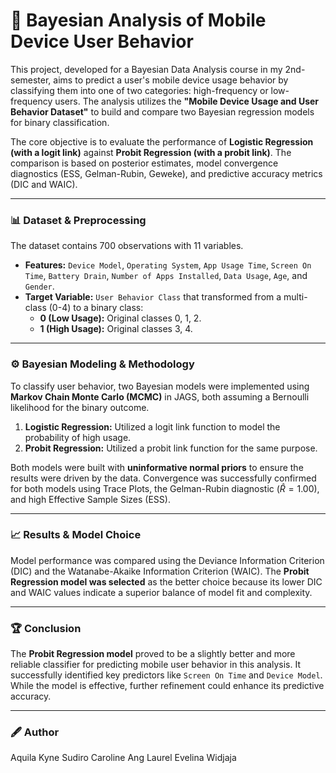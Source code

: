 # 📱 Bayesian Analysis of Mobile Device User Behavior
This project, developed for a Bayesian Data Analysis course in my 2nd-semester, aims to predict a user's mobile device usage behavior by classifying them into one of two categories: high-frequency or low-frequency users. The analysis utilizes the **"Mobile Device Usage and User Behavior Dataset"** to build and compare two Bayesian regression models for binary classification.

The core objective is to evaluate the performance of **Logistic Regression (with a logit link)** against **Probit Regression (with a probit link)**. The comparison is based on posterior estimates, model convergence diagnostics (ESS, Gelman-Rubin, Geweke), and predictive accuracy metrics (DIC and WAIC).

---

### 📊 Dataset & Preprocessing
The dataset contains 700 observations with 11 variables.
* **Features:** `Device Model`, `Operating System`, `App Usage Time`, `Screen On Time`, `Battery Drain`, `Number of Apps Installed`, `Data Usage`, `Age`, and `Gender`.
* **Target Variable:** `User Behavior Class` that transformed from a multi-class (0-4) to a binary class:
  * **0 (Low Usage):** Original classes 0, 1, 2.
  * **1 (High Usage):** Original classes 3, 4.

---

### ⚙️ Bayesian Modeling & Methodology
To classify user behavior, two Bayesian models were implemented using **Markov Chain Monte Carlo (MCMC)** in JAGS, both assuming a Bernoulli likelihood for the binary outcome.

1.  **Logistic Regression:** Utilized a logit link function to model the probability of high usage.
2.  **Probit Regression:** Utilized a probit link function for the same purpose.

Both models were built with **uninformative normal priors** to ensure the results were driven by the data. Convergence was successfully confirmed for both models using Trace Plots, the Gelman-Rubin diagnostic ($\hat{R} = 1.00$), and high Effective Sample Sizes (ESS).

---

### 📈 Results & Model Choice
Model performance was compared using the Deviance Information Criterion (DIC) and the Watanabe-Akaike Information Criterion (WAIC). The **Probit Regression model was selected** as the better choice because its lower DIC and WAIC values indicate a superior balance of model fit and complexity.

---

### 🏆 Conclusion
The **Probit Regression model** proved to be a slightly better and more reliable classifier for predicting mobile user behavior in this analysis. It successfully identified key predictors like `Screen On Time` and `Device Model`. While the model is effective, further refinement could enhance its predictive accuracy.

---

### 🖋 Author
Aquila Kyne Sudiro
Caroline Ang
Laurel Evelina Widjaja
